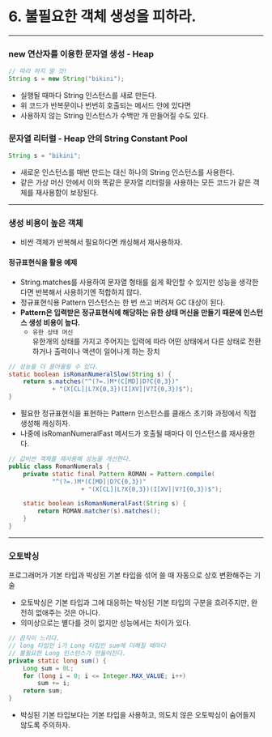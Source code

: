 # 6. 불필요한 객체 생성을 피하라.

---

### new 연산자를 이용한 문자열 생성 - Heap
```java
// 따라 하지 말 것!
String s = new String("bikini");
```
- 실행될 때마다 String 인스턴스를 새로 만든다.
- 위 코드가 반복문이나 번번히 호출되는 메서드 안에 있다면 
- 사용하지 않는 String 인스턴스가 수백만 개 만들어질 수도 있다.

### 문자열 리터럴 - Heap 안의 String Constant Pool
```java 
String s = "bikini";
```
- 새로운 인스턴스를 매번 만드는 대신 하나의 String 인스턴스를 사용한다.
- 같은 가상 머신 안에서 이와 똑같은 문자열 리터럴을 사용하는 모든 코드가 같은 객체를 재사용함이 보장된다.

---

### 생성 비용이 높은 객체
- 비싼 객체가 반복해서 필요하다면 캐싱해서 재사용하자.

#### 정규표현식을 활용 예제
- String.matches를 사용하여 문자열 형태를 쉽게 확인할 수 있지만 성능을 생각한다면 반복해서 사용하기엔 적합하지 않다.
- 정규표현식용 Pattern 인스턴스는 한 번 쓰고 버려져 GC 대상이 된다.
- <b>Pattern은 입력받은 정규표현식에 해당하는 유한 상태 머신을 만들기 때문에 인스턴스 생성 비용이 높다.</b>
  - `유한 상태 머신` <br>유한개의 상태를 가지고 주어지는 입력에 따라 어떤 상태에서 다른 상태로 전환하거나 출력이나 액션이 일어나게 하는 장치
```java
// 성능을 더 끌어올릴 수 있다.
static boolean isRomanNumeralSlow(String s) {
    return s.matches("^(?=.)M*(C[MD]|D?C{0,3})"
            + "(X[CL]|L?X{0,3})(I[XV]|V?I{0,3})$");
}
```
- 필요한 정규표현식을 표현하는 Pattern 인스턴스를 클래스 초기화 과정에서 직접 생성해 캐싱하자.
- 나중에 isRomanNumeralFast 메서드가 호출될 때마다 이 인스턴스를 재사용한다.
```java
// 값비싼 객체를 재사용해 성능을 개선한다.
public class RomanNumerals {
    private static final Pattern ROMAN = Pattern.compile(
            "^(?=.)M*(C[MD]|D?C{0,3})"
                    + "(X[CL]|L?X{0,3})(I[XV]|V?I{0,3})$");

    static boolean isRomanNumeralFast(String s) {
        return ROMAN.matcher(s).matches();
    }
}
```

---

### 오토박싱

프로그래머가 기본 타입과 박싱된 기본 타입을 섞어 쓸 때 자동으로 상호 변환해주는 기술
- 오토박싱은 기본 타입과 그에 대응하는 박싱된 기본 타입의 구분을 흐려주지만, 완전히 없애주는 것은 아니다.
- 의미상으로는 별다를 것이 없지만 성능에서는 차이가 있다.
```java
// 끔직이 느리다.
// long 타입인 i가 Long 타입인 sum에 더해질 때마다
// 불필요한 Long 인스턴스가 만들어진다. 
private static long sum() {
    Long sum = 0L;
    for (long i = 0; i <= Integer.MAX_VALUE; i++)
        sum += i;
    return sum;
}
```
- 박싱된 기본 타입보다는 기본 타입을 사용하고, 의도치 않은 오토박싱이 숨어들지 않도록 주의하자.